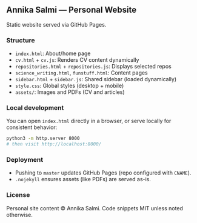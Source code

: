 ## Annika Salmi — Personal Website

Static website served via GitHub Pages.

### Structure
- `index.html`: About/home page
- `cv.html` + `cv.js`: Renders CV content dynamically
- `repositories.html` + `repositories.js`: Displays selected repos
- `science_writing.html`, `funstuff.html`: Content pages
- `sidebar.html` + `sidebar.js`: Shared sidebar (loaded dynamically)
- `style.css`: Global styles (desktop + mobile)
- `assets/`: Images and PDFs (CV and articles)

### Local development
You can open `index.html` directly in a browser, or serve locally for consistent behavior:

```bash
python3 -m http.server 8000
# then visit http://localhost:8000/
```

### Deployment
- Pushing to `master` updates GitHub Pages (repo configured with `CNAME`).
- `.nojekyll` ensures assets (like PDFs) are served as-is.

### License
Personal site content © Annika Salmi. Code snippets MIT unless noted otherwise.